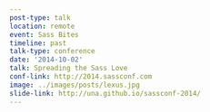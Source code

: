 ```yaml
---
post-type: talk
location: remote
event: Sass Bites
timeline: past
talk-type: conference
date: '2014-10-02'
talk: Spreading the Sass Love
conf-link: http://2014.sassconf.com
image: ../images/posts/lexus.jpg
slide-link: http://una.github.io/sassconf-2014/
---
```

